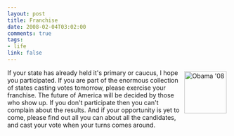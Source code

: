 ```yaml
--- 
layout: post
title: Franchise
date: 2008-02-04T03:02:00
comments: true
tags:
- life
link: false
---
```

<a href="http://www.barackobama.com/" title="Barack Obama for President"><img src="https://zanshin.net/images/obamastandardicon.jpg" alt="Obama '08" align="right" height="96" hspace="5" vspace="5" width="96" /></a>If your state has already held it's primary or caucus, I hope you participated.  If you are part of the enormous collection of states casting votes tomorrow, please exercise your franchise.  The future of America will be decided by those who show up.  If you don't participate then you can't complain about the results.  And if your opportunity is yet to come, please find out all you can about all the candidates, and cast your vote when your turns comes around.
